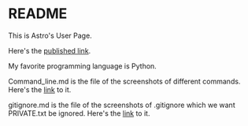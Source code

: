 # README

This is Astro's User Page.

Here's the [published link](https://astrowang0306.github.io/CSE110/).

My favorite programming language is Python.

Command_line.md is the file of the screenshots of different commands. Here's the [link](/screenshots/Command_Line.md) to it. 

gitignore.md is the file of the screenshots of .gitignore which we want PRIVATE.txt be ignored. Here's the [link](/screenshots/gitignore.md) to it. 

